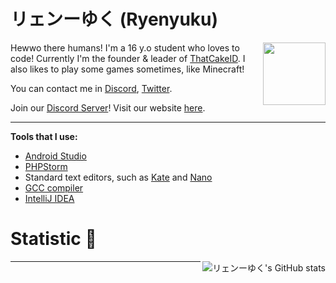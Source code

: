 <h1>リェンーゆく (Ryenyuku)</h1> <img src="https://raw.githubusercontent.com/ryenyuku/ryenyuku/master/welcome-fire.gif" align="right" height="100px">

Hewwo there humans! I'm a 16 y.o student who loves to code! Currently I'm the founder & leader of [ThatCakeID](https://github.com/ThatCakeID).
I also likes to play some games sometimes, like Minecraft!

You can contact me in [Discord](https://dsc.bio/ryenyuku), [Twitter](https://twitter.com/ryenyuku).

Join our [Discord Server](https://discord.gg/M4YQRcP)! Visit our website [here](https://thatcakeid.com).
<!--I can code in Java, C, C++, C#, JavaScript and etc! -->
----------

**Tools that I use:**
- [Android Studio](https://developer.android.com/studio)
- [PHPStorm](https://www.jetbrains.com/phpstorm)
- Standard text editors, such as [Kate](https://kate-editor.org/) and [Nano](https://www.nano-editor.org)
- [GCC compiler](https://gcc.gnu.org/)
- [IntelliJ IDEA](https://www.jetbrains.com/idea)

<h1>Statistic 🏅</h1> <img alt="リェンーゆく's GitHub stats" src="https://github-readme-stats.vercel.app/api?username=ryenyuku&show_icons=true&theme=dark" align="right">

----------

<!--
**ryenyuku/ryenyuku** is a ✨ _special_ ✨ repository because its `README.md` (this file) appears on your GitHub profile.

Here are some ideas to get you started:

- 🔭 I’m currently working on ...
- 🌱 I’m currently learning ...
- 👯 I’m looking to collaborate on ...
- 🤔 I’m looking for help with ...
- 💬 Ask me about ...
- 📫 How to reach me: ...
- 😄 Pronouns: ...
- ⚡ Fun fact: ...
-->
